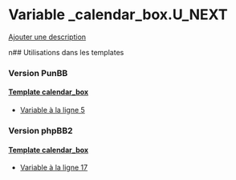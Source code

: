 # Variable _calendar_box.U_NEXT
[Ajouter une description](https://fa-tvars.appspot.com/_calendar_box.U_NEXT)

n## Utilisations dans les templates

### Version PunBB

#### [Template calendar_box](punbb/calendar_box.md)
* [Variable à la ligne 5](../punbb/calendar_box.tpl#L5)

### Version phpBB2

#### [Template calendar_box](subsilver/calendar_box.md)
* [Variable à la ligne 17](../subsilver/calendar_box.tpl#L17)